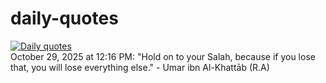 # daily-quotes
[![Daily quotes](https://github.com/ceepu8/daily-quotes/actions/workflows/daily-quote.yml/badge.svg)](https://github.com/ceepu8/daily-quotes/actions/workflows/daily-quote.yml)<br/>
October 29, 2025 at 12:16 PM: "Hold on to your Salah, because if you lose that, you will lose everything else." - Umar ibn Al-Khattāb (R.A)
